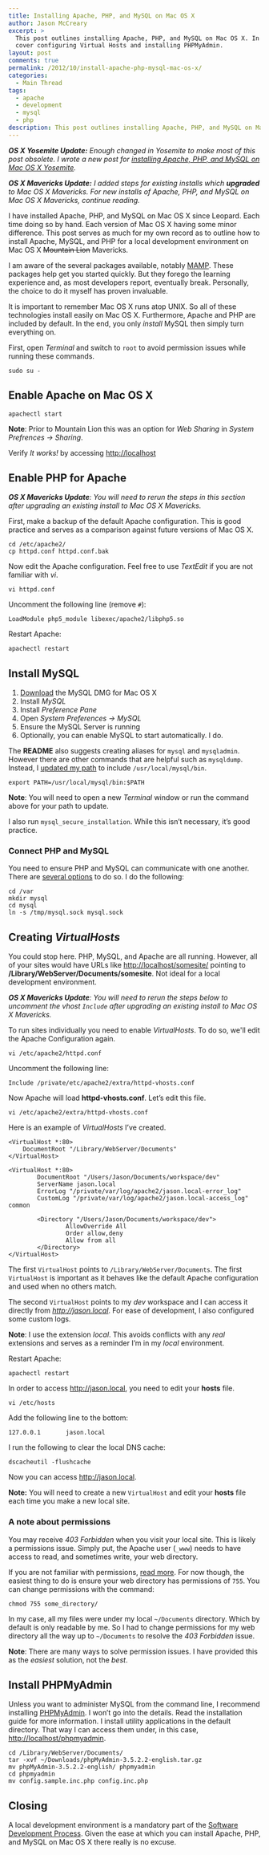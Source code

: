 ```yaml
---
title: Installing Apache, PHP, and MySQL on Mac OS X
author: Jason McCreary
excerpt: >
  This post outlines installing Apache, PHP, and MySQL on Mac OS X. In addition, I
  cover configuring Virtual Hosts and installing PHPMyAdmin.
layout: post
comments: true
permalink: /2012/10/install-apache-php-mysql-mac-os-x/
categories:
  - Main Thread
tags:
  - apache
  - development
  - mysql
  - php
description: This post outlines installing Apache, PHP, and MySQL on Mac OS X. In addition, I cover configuring Virtual Hosts and installing PHPMyAdmin.
---
```

***OS X Yosemite Update:** Enough changed in Yosemite to make most of this post obsolete. I wrote a new post for [installing Apache, PHP, and MySQL on Mac OS X Yosemite](/2014/11/install-apache-php-mysql-mac-os-x-yosemite/).*

***OS X Mavericks Update:** I added steps for existing installs which **upgraded** to Mac OS X Mavericks. For new installs of Apache, PHP, and MySQL on Mac OS X Mavericks, continue reading.*

I have installed Apache, PHP, and MySQL on Mac OS X since Leopard. Each time doing so by hand. Each version of Mac OS X having some minor difference. This post serves as much for my own record as to outline how to install Apache, MySQL, and PHP for a local development environment on Mac OS X ~~Mountain Lion~~ Mavericks.

I am aware of the several packages available, notably [MAMP][1]. These packages help get you started quickly. But they forego the learning experience and, as most developers report, eventually break. Personally, the choice to do it myself has proven invaluable.

It is important to remember Mac OS X runs atop UNIX. So all of these technologies install easily on Mac OS X. Furthermore, Apache and PHP are included by default. In the end, you only *install* MySQL then simply turn everything on.

First, open *Terminal* and switch to `root` to avoid permission issues while running these commands.

    sudo su -

## Enable Apache on Mac OS X

    apachectl start

**Note**: Prior to Mountain Lion this was an option for *Web Sharing* in *System Prefrences → Sharing*.

Verify *It works!* by accessing <http://localhost>

## Enable PHP for Apache
***OS X Mavericks Update**: You will need to rerun the steps in this section after upgrading an existing install to Mac OS X Mavericks.*

First, make a backup of the default Apache configuration. This is good practice and serves as a comparison against future versions of Mac OS X.

    cd /etc/apache2/
    cp httpd.conf httpd.conf.bak

Now edit the Apache configuration. Feel free to use *TextEdit* if you are not familiar with *vi*.

    vi httpd.conf

Uncomment the following line (remove `#`):

    LoadModule php5_module libexec/apache2/libphp5.so

Restart Apache:

    apachectl restart


## Install MySQL

1.  [Download][2] the MySQL DMG for Mac OS X
2.  Install *MySQL*
3.  Install *Preference Pane*
4.  Open *System Preferences → MySQL*
5.  Ensure the MySQL Server is running
6.  Optionally, you can enable MySQL to start automatically. I do.

The **README** also suggests creating aliases for `mysql` and `mysqladmin`. However there are other commands that are helpful such as `mysqldump`. Instead, I [updated my path](http://superuser.com/questions/69130/where-does-path-get-set-in-os-x-10-6-snow-leopard) to include `/usr/local/mysql/bin`.

    export PATH=/usr/local/mysql/bin:$PATH

**Note**: You will need to open a new *Terminal* window or run the command above for your path to update.

I also run `mysql_secure_installation`. While this isn&rsquo;t necessary, it&rsquo;s good practice.

### Connect PHP and MySQL
You need to ensure PHP and MySQL can communicate with one another. There are [several options][3] to do so. I do the following:

    cd /var 
    mkdir mysql
    cd mysql
    ln -s /tmp/mysql.sock mysql.sock

## Creating *VirtualHosts*

You could stop here. PHP, MySQL, and Apache are all running. However, all of your sites would have URLs like <http://localhost/somesite/> pointing to **/Library/WebServer/Documents/somesite**. Not ideal for a local development environment.

***OS X Mavericks Update**: You will need to rerun the steps below to uncomment the *vhost* `Include` after upgrading an existing install to Mac OS X Mavericks.*

To run sites individually you need to enable *VirtualHosts*. To do so, we'll edit the Apache Configuration again.

    vi /etc/apache2/httpd.conf

Uncomment the following line:

    Include /private/etc/apache2/extra/httpd-vhosts.conf

Now Apache will load **httpd-vhosts.conf**. Let&rsquo;s edit this file.

    vi /etc/apache2/extra/httpd-vhosts.conf

Here is an example of *VirtualHosts* I&rsquo;ve created.

    <VirtualHost *:80>
        DocumentRoot "/Library/WebServer/Documents"
    </VirtualHost>
    
    <VirtualHost *:80>
            DocumentRoot "/Users/Jason/Documents/workspace/dev"
            ServerName jason.local
            ErrorLog "/private/var/log/apache2/jason.local-error_log"
            CustomLog "/private/var/log/apache2/jason.local-access_log" common
    
            <Directory "/Users/Jason/Documents/workspace/dev">
                    AllowOverride All
                    Order allow,deny
                    Allow from all
            </Directory>
    </VirtualHost>
    

The first `VirtualHost` points to `/Library/WebServer/Documents`. The first `VirtualHost` is important as it behaves like the default Apache configuration and used when no others match.

The second `VirtualHost` points to my *dev* workspace and I can access it directly from *http://jason.local*. For ease of development, I also configured some custom logs.

**Note**: I use the extension *local*. This avoids conflicts with any *real* extensions and serves as a reminder I&rsquo;m in my *local* environment.

Restart Apache:

    apachectl restart

In order to access <http://jason.local>, you need to edit your **hosts** file.

    vi /etc/hosts

Add the following line to the bottom:

    127.0.0.1       jason.local

I run the following to clear the local DNS cache:

    dscacheutil -flushcache

Now you can access <http://jason.local>. 

**Note:** You will need to create a new `VirtualHost` and edit your **hosts** file each time you make a new local site.

### A note about permissions
You may receive *403 Forbidden* when you visit your local site. This is likely a permissions issue. Simply put, the Apache user (`_www`) needs to have access to read, and sometimes write, your web directory.

If you are not familiar with permissions, [read more](http://www.library.yale.edu/wsg/docs/permissions/). For now though, the easiest thing to do is ensure your web directory has permissions of `755`. You can change permissions with the command:

    chmod 755 some_directory/
    
In my case, all my files were under my local `~/Documents` directory. Which by default is only readable by me. So I had to change permissions for my web directory all the way up to `~/Documents` to resolve the *403 Forbidden* issue.

**Note**: There are many ways to solve permission issues. I have provided this as the *easiest* solution, not the *best*.

## Install PHPMyAdmin
Unless you want to administer MySQL from the command line, I recommend installing [PHPMyAdmin][4]. I won&rsquo;t go into the details. Read the installation guide for more information. I install utility applications in the default directory. That way I can access them under, in this case, <http://localhost/phpmyadmin>.

    cd /Library/WebServer/Documents/
    tar -xvf ~/Downloads/phpMyAdmin-3.5.2.2-english.tar.gz
    mv phpMyAdmin-3.5.2.2-english/ phpmyadmin
    cd phpmyadmin
    mv config.sample.inc.php config.inc.php

## Closing

A local development environment is a mandatory part of the [Software Development Process][5]. Given the ease at which you can install Apache, PHP, and MySQL on Mac OS X there really is no excuse.

 [1]: http://www.mamp.info/en/index.html "MAMP"
 [2]: http://dev.mysql.com/downloads/mysql/
 [3]: http://stackoverflow.com/questions/4219970/warning-mysql-connect-2002-no-such-file-or-directory-trying-to-connect-vi
 [4]: http://www.phpmyadmin.net/ "PHPMyAdmin"
 [5]: http://en.wikipedia.org/wiki/Software_development_process

